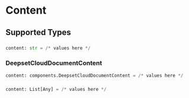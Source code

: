 # Content


## Supported Types

### 

```python
content: str = /* values here */
```

### DeepsetCloudDocumentContent

```python
content: components.DeepsetCloudDocumentContent = /* values here */
```

### 

```python
content: List[Any] = /* values here */
```

